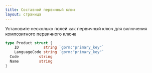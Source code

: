 ```yaml
---
title: Составной первичный ключ
layout: страница
---
```


Установите несколько полей как первичный ключ для включения композитного первичного ключа

```go
type Product struct {
    ID           string `gorm:"primary_key"`
    LanguageCode string `gorm:"primary_key"`
  Code         string
  Name         string
}
```
